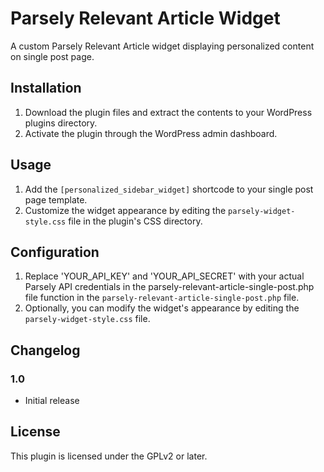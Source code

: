 # Parsely Relevant Article Widget

A custom Parsely Relevant Article widget displaying personalized content on single post page.

## Installation

1. Download the plugin files and extract the contents to your WordPress plugins directory.
2. Activate the plugin through the WordPress admin dashboard.

## Usage

1. Add the `[personalized_sidebar_widget]` shortcode to your single post page template.
2. Customize the widget appearance by editing the `parsely-widget-style.css` file in the plugin's CSS directory.

## Configuration

1. Replace 'YOUR_API_KEY' and 'YOUR_API_SECRET' with your actual Parsely API credentials in the parsely-relevant-article-single-post.php file function in the `parsely-relevant-article-single-post.php` file.
2. Optionally, you can modify the widget's appearance by editing the `parsely-widget-style.css` file.

## Changelog

### 1.0

- Initial release

## License

This plugin is licensed under the GPLv2 or later.
